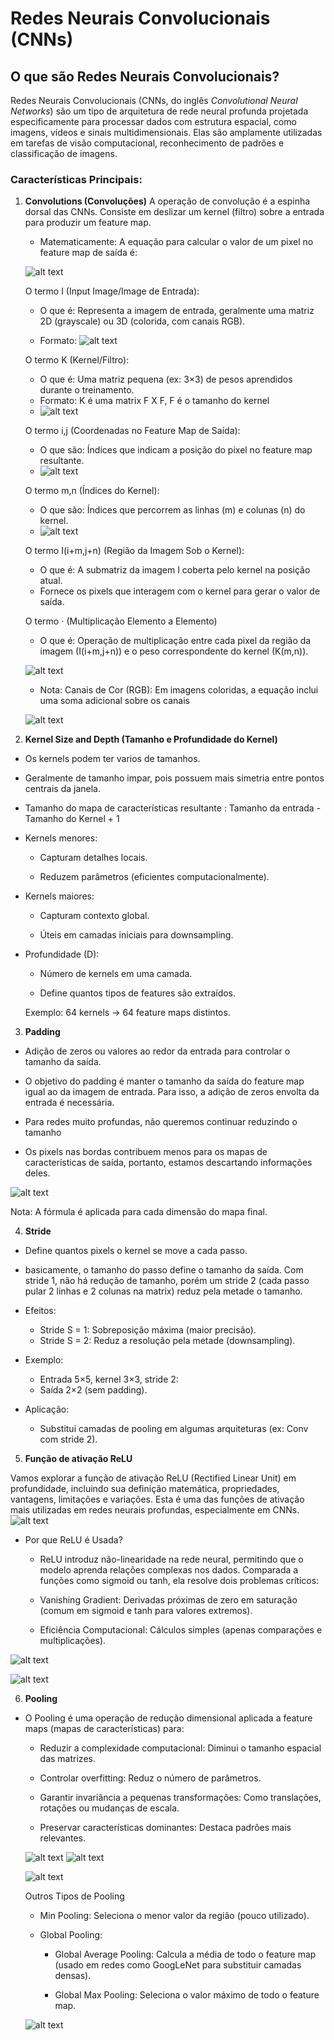 # Redes Neurais Convolucionais (CNNs)

## O que são Redes Neurais Convolucionais?

Redes Neurais Convolucionais (CNNs, do inglês *Convolutional Neural Networks*) são um tipo de arquitetura de rede neural profunda projetada especificamente para processar dados com estrutura espacial, como imagens, vídeos e sinais multidimensionais. Elas são amplamente utilizadas em tarefas de visão computacional, reconhecimento de padrões e classificação de imagens.

### Características Principais:

1. **Convolutions (Convoluções)**
A operação de convolução é a espinha dorsal das CNNs. Consiste em deslizar um kernel (filtro) sobre a entrada para produzir um feature map.

    - Matematicamente: A equação para calcular o valor de um pixel no feature map de saída é:

    ![alt text](image-1.png)
    
    O termo I (Input Image/Image de Entrada):
    - O que é: Representa a imagem de entrada, geralmente uma matriz 2D (grayscale) ou 3D (colorida, com canais RGB).

    -   Formato: ![alt text](image-2.png)

    O termo K (Kernel/Filtro): 
    - O que é: Uma matriz pequena (ex: 3×3) de pesos aprendidos durante o treinamento. 
    - Formato: K é uma matrix F X F, F é o tamanho do kernel
    - ![alt text](image-3.png)

    O termo i,j (Coordenadas no Feature Map de Saída):
    - O que são: Índices que indicam a posição do pixel no feature map resultante.
    - ![alt text](image-4.png)

    O termo m,n (Índices do Kernel):
    - O que são: Índices que percorrem as linhas (m) e colunas (n) do kernel.
    - ![alt text](image-5.png)

    O termo I(i+m,j+n) (Região da Imagem Sob o Kernel):
    - O que é: A submatriz da imagem I coberta pelo kernel na posição atual.
    - Fornece os pixels que interagem com o kernel para gerar o valor de saída.

    O termo ⋅ (Multiplicação Elemento a Elemento)
    - O que é: Operação de multiplicação entre cada pixel da região da imagem (I(i+m,j+n)) e o peso correspondente do kernel (K(m,n)).

    ![alt text](image-6.png)

    - Nota: Canais de Cor (RGB): Em imagens coloridas, a equação inclui uma soma adicional sobre os canais


    ![alt text](image-7.png)

2. **Kernel Size and Depth (Tamanho e Profundidade do Kernel)**

- Os kernels podem ter varios de tamanhos.
- Geralmente de tamanho impar, pois possuem mais simetria entre pontos centrais da janela. 
- Tamanho do mapa de características resultante : Tamanho da entrada - Tamanho do Kernel + 1

- Kernels menores:

    - Capturam detalhes locais.

    - Reduzem parâmetros (eficientes computacionalmente).

- Kernels maiores:

    - Capturam contexto global.

    - Úteis em camadas iniciais para downsampling.

- Profundidade (D):

    - Número de kernels em uma camada.

    - Define quantos tipos de features são extraídos.

    Exemplo: 64 kernels → 64 feature maps distintos.


3. **Padding**

- Adição de zeros ou valores ao redor da entrada para controlar o tamanho da saída. 
- O objetivo do padding é manter o tamanho da saída do feature map igual ao da imagem de entrada. Para isso, a adição de zeros envolta da entrada é necessária. 

- Para redes muito profundas, não queremos continuar reduzindo o tamanho

- Os pixels nas bordas contribuem menos para os mapas de características de saída, portanto, estamos descartando informações deles.

![alt text](image-8.png)

Nota: A fórmula é aplicada para cada dimensão do mapa final.


4. **Stride**

- Define quantos pixels o kernel se move a cada passo.
- basicamente, o tamanho do passo define o tamanho da saída. Com stride 1, não há redução de tamanho, porém um stride 2 (cada passo pular 2 linhas e 2 colunas na matrix) reduz pela metade o tamanho.

- Efeitos:
    - Stride S = 1: Sobreposição máxima (maior precisão).
    - Stride S = 2: Reduz a resolução pela metade (downsampling).

- Exemplo:

    - Entrada 5×5, kernel 3×3, stride 2:
    - Saída 2×2 (sem padding).

- Aplicação:
    - Substitui camadas de pooling em algumas arquiteturas (ex: Conv com stride 2).

5. **Função de ativação ReLU**

Vamos explorar a função de ativação ReLU (Rectified Linear Unit) em profundidade, incluindo sua definição matemática, propriedades, vantagens, limitações e variações. Esta é uma das funções de ativação mais utilizadas em redes neurais profundas, especialmente em CNNs.
![alt text](image-9.png)

- Por que ReLU é Usada?
    - ReLU introduz não-linearidade na rede neural, permitindo que o modelo aprenda relações complexas nos dados. Comparada a funções como sigmoid ou tanh, ela resolve dois problemas críticos:

    - Vanishing Gradient: Derivadas próximas de zero em saturação (comum em sigmoid e tanh para valores extremos).

    - Eficiência Computacional: Cálculos simples (apenas comparações e multiplicações).


![alt text](image-10.png)

![alt text](image-11.png)


6. **Pooling**

- O Pooling é uma operação de redução dimensional aplicada a feature maps (mapas de características) para:

    - Reduzir a complexidade computacional: Diminui o tamanho espacial das matrizes.

    - Controlar overfitting: Reduz o número de parâmetros.

    - Garantir invariância a pequenas transformações: Como translações, rotações ou mudanças de escala.

    - Preservar características dominantes: Destaca padrões mais relevantes.

    ![alt text](image-13.png)
    ![alt text](image-12.png)

    ![alt text](image-14.png)

    Outros Tipos de Pooling
    - Min Pooling: Seleciona o menor valor da região (pouco utilizado).

    - Global Pooling: 
        - Global Average Pooling: Calcula a média de todo o feature map (usado em redes como GoogLeNet para substituir camadas densas).

        - Global Max Pooling: Seleciona o valor máximo de todo o feature map.

    ![alt text](image-15.png)
